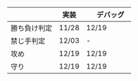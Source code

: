 |  　　　　　  |  実装  |　デバッグ　|
| ----------- | ------ | -------- |
|  勝ち負け判定  |  11/28  |  12/19  |
|  禁じ手判定　 |  12/03  | - | 
|    攻め      |  12/19     | 12/19 |
|    守り      |   12/19     | 12/19 |